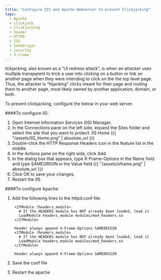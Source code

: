 ```yaml
---
title: "Configure IIS and Apache Webserver to prevent Clickjacking"
tags:
  - Apache
  - clickjack
  - clickjacking
  - header
  - HTTPD
  - IIS
  - SameOrigin
  - security
  - X-Frame
---
```

lickjacking, also known as a “UI redress attack”, is when an attacker uses multiple transparent to trick a user into clicking on a button or link on another page when they were intending to click on the the top level page. Thus, the attacker is “hijacking” clicks meant for their page and routing them to another page, most likely owned by another application, domain, or both.

To prevent clickjacking, configure the below in your web server.

####To configure IIS:

1. Open Internet Information Services (IIS) Manager.
2. In the Connections pane on the left side, expand the Sites folder and select the site that you want to protect. IIS Home
          ({{ "/assets/IIS_Home.png" | absolute_url }})
3. Double-click the HTTP Response Headers icon in the feature list in the middle.
4. In the Actions pane on the right side, click Add.
5. In the dialog box that appears, type X-Frame-Options in the Name field and type SAMEORIGIN in the Value field
          ({{ "/assets/xframe.png" | absolute_url }})
6. Click OK to save your changes.
7. Restart the IIS

####To configure Apache:

1. Add the following lines to the httpd.conf file:

        <IfModule !headers_module>
          # If the HEADERS module has NOT already been loaded, load it
          LoadModule headers_module modules/mod_headers.so
        </IfModule>

        Header always append X-Frame-Options SAMEORIGIN
        <IfModule !headers_module>
          # If the HEADERS module has NOT already been loaded, load it
          LoadModule headers_module modules/mod_headers.so
        </IfModule>

        Header always append X-Frame-Options SAMEORIGIN
        
2. Save the conf file
3. Restart the apache
